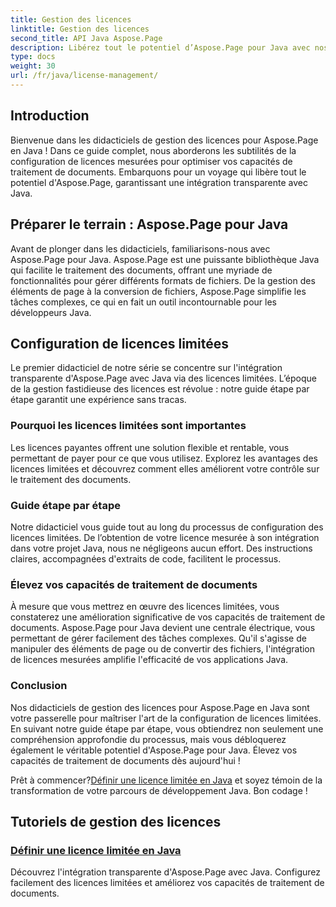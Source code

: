 ```yaml
---
title: Gestion des licences
linktitle: Gestion des licences
second_title: API Java Aspose.Page
description: Libérez tout le potentiel d’Aspose.Page pour Java avec nos didacticiels de gestion des licences. Configurez des licences limitées en toute transparence pour améliorer les capacités de traitement des documents.
type: docs
weight: 30
url: /fr/java/license-management/
---
```

## Introduction

Bienvenue dans les didacticiels de gestion des licences pour Aspose.Page en Java ! Dans ce guide complet, nous aborderons les subtilités de la configuration de licences mesurées pour optimiser vos capacités de traitement de documents. Embarquons pour un voyage qui libère tout le potentiel d'Aspose.Page, garantissant une intégration transparente avec Java.

## Préparer le terrain : Aspose.Page pour Java

Avant de plonger dans les didacticiels, familiarisons-nous avec Aspose.Page pour Java. Aspose.Page est une puissante bibliothèque Java qui facilite le traitement des documents, offrant une myriade de fonctionnalités pour gérer différents formats de fichiers. De la gestion des éléments de page à la conversion de fichiers, Aspose.Page simplifie les tâches complexes, ce qui en fait un outil incontournable pour les développeurs Java.

## Configuration de licences limitées

Le premier didacticiel de notre série se concentre sur l'intégration transparente d'Aspose.Page avec Java via des licences limitées. L’époque de la gestion fastidieuse des licences est révolue : notre guide étape par étape garantit une expérience sans tracas.

### Pourquoi les licences limitées sont importantes

Les licences payantes offrent une solution flexible et rentable, vous permettant de payer pour ce que vous utilisez. Explorez les avantages des licences limitées et découvrez comment elles améliorent votre contrôle sur le traitement des documents.

### Guide étape par étape

Notre didacticiel vous guide tout au long du processus de configuration des licences limitées. De l’obtention de votre licence mesurée à son intégration dans votre projet Java, nous ne négligeons aucun effort. Des instructions claires, accompagnées d'extraits de code, facilitent le processus.

### Élevez vos capacités de traitement de documents

À mesure que vous mettrez en œuvre des licences limitées, vous constaterez une amélioration significative de vos capacités de traitement de documents. Aspose.Page pour Java devient une centrale électrique, vous permettant de gérer facilement des tâches complexes. Qu'il s'agisse de manipuler des éléments de page ou de convertir des fichiers, l'intégration de licences mesurées amplifie l'efficacité de vos applications Java.

### Conclusion

Nos didacticiels de gestion des licences pour Aspose.Page en Java sont votre passerelle pour maîtriser l'art de la configuration de licences limitées. En suivant notre guide étape par étape, vous obtiendrez non seulement une compréhension approfondie du processus, mais vous débloquerez également le véritable potentiel d'Aspose.Page pour Java. Élevez vos capacités de traitement de documents dès aujourd'hui !

 Prêt à commencer?[Définir une licence limitée en Java](./set-metered-license/) et soyez témoin de la transformation de votre parcours de développement Java. Bon codage !
## Tutoriels de gestion des licences
### [Définir une licence limitée en Java](./set-metered-license/)
Découvrez l'intégration transparente d'Aspose.Page avec Java. Configurez facilement des licences limitées et améliorez vos capacités de traitement de documents.